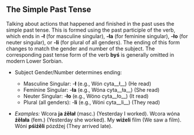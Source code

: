 ## The Simple Past Tense

Talking about actions that happened and finished in the past uses the simple past tense. This is formed using the past participle of the verb, which ends in __-ł__ (for masculine singular), __-ła__ (for feminine singular), __-ło__ (for neuter singular), or __-li__ (for plural of all genders). The ending of this form changes to match the gender and number of the subject. The corresponding past tense form of the verb __byś__ is generally omitted in modern Lower Sorbian.

*   Subject Gender/Number determines ending:
    
    *   Masculine Singular: -__ł__ (e.g., Wón cyta__ł__) (He read)
    *   Feminine Singular: -__ła__ (e.g., Wóna cyta__ła__) (She read)
    *   Neuter Singular: -__ło__ (e.g., Wóno cyta__ło__) (It read)
    *   Plural (all genders): -__li__ (e.g., Wóni cyta__li__) (They read)
    
    
    
*   _Examples:_ Wcora __ja źěłał__ (masc.) (Yesterday I worked). Wcora wóna __źěłała__ (fem.) (Yesterday she worked). My __wiźeli__ film (We saw a film). Wóni __pśiźěli__ pózdźej (They arrived late).